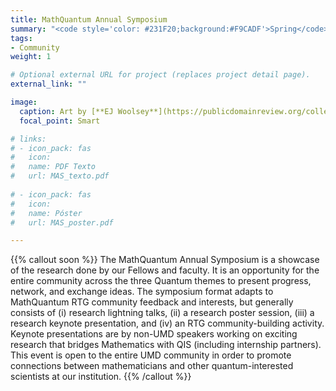 ```yaml
---
title: MathQuantum Annual Symposium
summary: "<code style='color: #231F20;background:#F9CADF'>Spring</code> <br> Half-day event where the MathQuantum community shares their research progress."
tags:
- Community
weight: 1

# Optional external URL for project (replaces project detail page).
external_link: ""

image:
  caption: Art by [**EJ Woolsey**](https://publicdomainreview.org/collection/fancy-turning)
  focal_point: Smart

# links:
# - icon_pack: fas
#   icon:
#   name: PDF Texto
#   url: MAS_texto.pdf
  
# - icon_pack: fas
#   icon:
#   name: Póster
#   url: MAS_poster.pdf

---
```


{{% callout soon %}}
The MathQuantum Annual Symposium is a showcase of the research done by our Fellows and faculty. It is an opportunity for the entire
community across the three Quantum themes to present progress, network, and exchange ideas. The symposium format adapts to MathQuantum RTG community feedback and interests, but generally consists of (i) research lightning talks, (ii) a research poster session, (iii) a research keynote presentation, and (iv) an RTG community-building activity. Keynote presentations are by non-UMD speakers working on exciting research that bridges Mathematics with QIS (including internship partners). This event is open to the entire UMD community in order to promote connections between mathematicians and other quantum-interested scientists at our institution.
{{% /callout %}}
